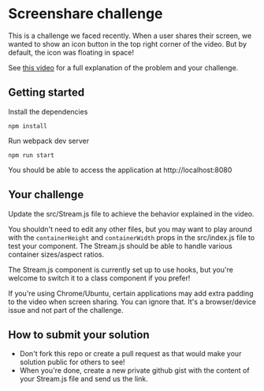 # Screenshare challenge

This is a challenge we faced recently. When a user shares their screen, we wanted to show an icon button in the top right corner of the video. But by default, the icon was floating in space!

See [this video](https://www.loom.com/share/f4da1b3543b042c18d57677831c6607a) for a full explanation of the problem and your challenge.

## Getting started

Install the dependencies
```shell
npm install
```

Run webpack dev server
```shell
npm run start
```

You should be able to access the application at http://localhost:8080

## Your challenge

Update the src/Stream.js file to achieve the behavior explained in the video.

You shouldn't need to edit any other files, but you may want to play around with the `containerHeight` and `containerWidth` props in the src/index.js file to test your component. The Stream.js should be able to handle various container sizes/aspect ratios.

The Stream.js component is currently set up to use hooks, but you're welcome to switch it to a class component if you prefer!

If you're using Chrome/Ubuntu, certain applications may add extra padding to the video when screen sharing. You can ignore that. It's a browser/device issue and not part of the challenge.

## How to submit your solution

- Don't fork this repo or create a pull request as that would make your solution public for others to see!
- When you're done, create a new private github gist with the content of your Stream.js file and send us the link.
